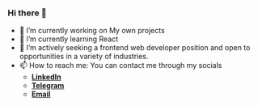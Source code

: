 ### Hi there 👋

- 🔭 I’m currently working on My own projects
- 🌱 I’m currently learning React
- 👯 I’m actively seeking a frontend web developer position and open to opportunities in a variety of industries.
- 📫 How to reach me: You can contact me through my socials
  - [**LinkedIn**](https://www.linkedin.com/in/alibek-mukhammadiev-545165276/)
  - [**Telegram**](https://t.me/pythonistaDev)
  - [**Email**](alibek.mukhammadiev@gmail.com)


<!--
**mohammedaliyy/mohammedaliyy** is a ✨ _special_ ✨ repository because its `README.md` (this file) appears on your GitHub profile.

Here are some ideas to get you started:

- 🔭 I’m currently working on ...
- 🌱 I’m currently learning ...
- 👯 I’m looking to collaborate on ...
- 🤔 I’m looking for help with ...
- 💬 Ask me about ...
- 📫 How to reach me: ...
- 😄 Pronouns: ...
- ⚡ Fun fact: ...
-->

